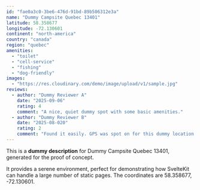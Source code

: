```yaml
---
id: "fae0a3c0-3be6-476d-91bd-89b506312e3a"
name: "Dummy Campsite Quebec 13401"
latitude: 58.358677
longitude: -72.130601
continent: "north-america"
country: "canada"
region: "quebec"
amenities:
  - "toilet"
  - "cell-service"
  - "fishing"
  - "dog-friendly"
images:
  - "https://res.cloudinary.com/demo/image/upload/v1/sample.jpg"
reviews:
  - author: "Dummy Reviewer A"
    date: "2025-09-06"
    rating: 4
    comment: "A nice, quiet dummy spot with some basic amenities."
  - author: "Dummy Reviewer B"
    date: "2025-08-020"
    rating: 2
    comment: "Found it easily. GPS was spot on for this dummy location."
---
```


This is a **dummy description** for Dummy Campsite Quebec 13401, generated for the proof of concept.

It provides a serene environment, perfect for demonstrating how SvelteKit can handle a large number of static pages. The coordinates are 58.358677, -72.130601.
